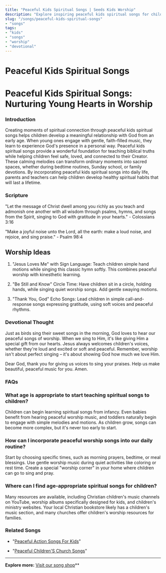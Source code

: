 ```yaml
---
title: "Peaceful Kids Spiritual Songs | Seeds Kids Worship"
description: "Explore inspiring peaceful kids spiritual songs for children's worship and faith development. Biblical music resources for families and ministry."
slug: "/songs/peaceful-kids-spiritual-songs"
- "songs"
tags:
- "kids"
- "songs"
- "worship"
- "devotional"
---
```


# Peaceful Kids Spiritual Songs

# Peaceful Kids Spiritual Songs: Nurturing Young Hearts in Worship

### Introduction
Creating moments of spiritual connection through peaceful kids spiritual songs helps children develop a meaningful relationship with God from an early age. When young ones engage with gentle, faith-filled music, they learn to experience God's presence in a personal way. Peaceful kids spiritual songs provide a wonderful foundation for teaching biblical truths while helping children feel safe, loved, and connected to their Creator. These calming melodies can transform ordinary moments into sacred spaces, whether during bedtime routines, Sunday school, or family devotions. By incorporating peaceful kids spiritual songs into daily life, parents and teachers can help children develop healthy spiritual habits that will last a lifetime.

### Scripture
"Let the message of Christ dwell among you richly as you teach and admonish one another with all wisdom through psalms, hymns, and songs from the Spirit, singing to God with gratitude in your hearts." - Colossians 3:16

"Make a joyful noise unto the Lord, all the earth: make a loud noise, and rejoice, and sing praise." - Psalm 98:4

## Worship Ideas
1. "Jesus Loves Me" with Sign Language: Teach children simple hand motions while singing this classic hymn softly. This combines peaceful worship with kinesthetic learning.

2. "Be Still and Know" Circle Time: Have children sit in a circle, holding hands, while singing quiet worship songs. Add gentle swaying motions.

3. "Thank You, God" Echo Songs: Lead children in simple call-and-response songs expressing gratitude, using soft voices and peaceful rhythms.

### Devotional Thought
Just as birds sing their sweet songs in the morning, God loves to hear our peaceful songs of worship. When we sing to Him, it's like giving Him a special gift from our hearts. Jesus always welcomes children's voices, whether they're loud and excited or soft and peaceful. Remember, worship isn't about perfect singing – it's about showing God how much we love Him.

Dear God, thank you for giving us voices to sing your praises. Help us make beautiful, peaceful music for you. Amen.

### FAQs

### What age is appropriate to start teaching spiritual songs to children?
Children can begin learning spiritual songs from infancy. Even babies benefit from hearing peaceful worship music, and toddlers naturally begin to engage with simple melodies and motions. As children grow, songs can become more complex, but it's never too early to start.

### How can I incorporate peaceful worship songs into our daily routine?
Start by choosing specific times, such as morning prayers, bedtime, or meal blessings. Use gentle worship music during quiet activities like coloring or rest time. Create a special "worship corner" in your home where children can go to sing and pray.

### Where can I find age-appropriate spiritual songs for children?
Many resources are available, including Christian children's music channels on YouTube, worship albums specifically designed for kids, and children's ministry websites. Your local Christian bookstore likely has a children's music section, and many churches offer children's worship resources for families.

### Related Songs

- "[Peaceful Action Songs For Kids](/songs/peaceful-action-songs-for-kids/)"

- "[Peaceful Children'S Church Songs](/songs/peaceful-children-s-church-songs/)"

---

**Explore more:** [Visit our song shop](https://seedskidsworship.com/shop)**

<!-- Schema Markup -->
<script type="application/ld+json">
{
  "@context": "https://schema.org",
  "@type": "MusicRecording",
  "name": "Peaceful Kids Spiritual Songs",
  "byArtist": {
    "@type": "MusicGroup",
    "name": "Seeds Kids Worship"
  },
  "isFamilyFriendly": true,
  "url": "https://seedskidsworship.com/songs/peaceful-kids-spiritual-songs/"
}
</script>